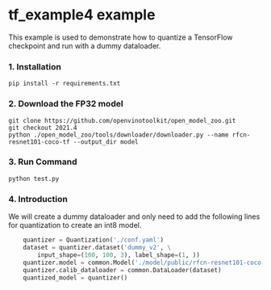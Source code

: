 tf_example4 example
=====================
This example is used to demonstrate how to quantize a TensorFlow checkpoint and run with a dummy dataloader.  

### 1. Installation
```shell
pip install -r requirements.txt
```

### 2. Download the FP32 model
```shell
git clone https://github.com/openvinotoolkit/open_model_zoo.git
git checkout 2021.4
python ./open_model_zoo/tools/downloader/downloader.py --name rfcn-resnet101-coco-tf --output_dir model 
```

### 3. Run Command
```shell
python test.py
``` 

### 4. Introduction
We will create a dummy dataloader and only need to add the following lines for quantization to create an int8 model.
```python
    quantizer = Quantization('./conf.yaml')
    dataset = quantizer.dataset('dummy_v2', \
        input_shape=(100, 100, 3), label_shape=(1, ))
    quantizer.model = common.Model('./model/public/rfcn-resnet101-coco-tf/rfcn_resnet101_coco_2018_01_28/')
    quantizer.calib_dataloader = common.DataLoader(dataset)
    quantized_model = quantizer()

```
